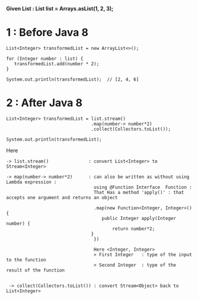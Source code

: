 
   **Given List<Integer> : List<Integer> list = Arrays.asList(1, 2, 3);**
	
 # 1 : Before Java 8
 
    List<Integer> transformedList = new ArrayList<>();
    
    for (Integer number : list) {
       transformedList.add(number * 2);
    }
    
    System.out.println(transformedList);  // [2, 4, 6]
   
   
   
# 2 : After Java 8 
   
    List<Integer> transformedList = list.stream()                                  
                                    .map(number-> number*2)       
                                    .collect(Collectors.toList());

    System.out.println(transformedList);

Here 

    -> list.stream()               : convert List<Integer> to  Stream<Integer>

    -> map(number-> number*2)      : can also be written as without using Lambda expression : 
                                     using @Function Interface  Function : 
                                     That Has a method 'apply()' : that accepts one argument and returns an object

                                     .map(new Function<Integer, Integer>() {
                                        public Integer apply(Integer number) {
                                            return number*2;
	                                }
                                     }) 

                                     Here <Integer, Integer>	    		
                                     > First Integer   : type of the input to the function
                                     > Second Integer  : type of the result of the function


     -> collect(Collectors.toList()) : convert Stream<Object> back to List<Integer> 
   
   
   
   
